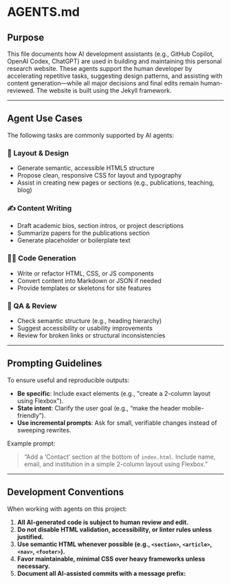 # AGENTS.md

## Purpose

This file documents how AI development assistants (e.g., GitHub Copilot, OpenAI Codex, ChatGPT) are used in building and maintaining this personal research website. These agents support the human developer by accelerating repetitive tasks, suggesting design patterns, and assisting with content generation—while all major decisions and final edits remain human-reviewed.
The website is built using the Jekyll framework.

---

## Agent Use Cases

The following tasks are commonly supported by AI agents:

### 🧱 Layout & Design
- Generate semantic, accessible HTML5 structure
- Propose clean, responsive CSS for layout and typography
- Assist in creating new pages or sections (e.g., publications, teaching, blog)

### ✍️ Content Writing
- Draft academic bios, section intros, or project descriptions
- Summarize papers for the publications section
- Generate placeholder or boilerplate text

### 🧑‍💻 Code Generation
- Write or refactor HTML, CSS, or JS components
- Convert content into Markdown or JSON if needed
- Provide templates or skeletons for site features

### 🧪 QA & Review
- Check semantic structure (e.g., heading hierarchy)
- Suggest accessibility or usability improvements
- Review for broken links or structural inconsistencies

---

## Prompting Guidelines

To ensure useful and reproducible outputs:

- **Be specific**: Include exact elements (e.g., "create a 2-column layout using Flexbox").
- **State intent**: Clarify the user goal (e.g., “make the header mobile-friendly”).
- **Use incremental prompts**: Ask for small, verifiable changes instead of sweeping rewrites.

Example prompt:
> “Add a ‘Contact’ section at the bottom of `index.html`. Include name, email, and institution in a simple 2-column layout using Flexbox.”

---

## Development Conventions

When working with agents on this project:

1. **All AI-generated code is subject to human review and edit.**
2. **Do not disable HTML validation, accessibility, or linter rules unless justified.**
3. **Use semantic HTML whenever possible (e.g., `<section>`, `<article>`, `<nav>`, `<footer>`).**
4. **Favor maintainable, minimal CSS over heavy frameworks unless necessary.**
5. **Document all AI-assisted commits with a message prefix:**  
